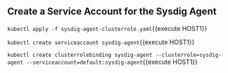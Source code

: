 ## Create a  Service Account for the Sysdig Agent

`kubectl apply -f sysdig-agent-clusterrole.yaml`{{execute HOST1}}

`kubectl create serviceaccount sysdig-agent`{{execute HOST1}}

`kubectl create clusterrolebinding sysdig-agent --clusterrole=sysdig-agent --serviceaccount=default:sysdig-agent`{{execute HOST1}}
